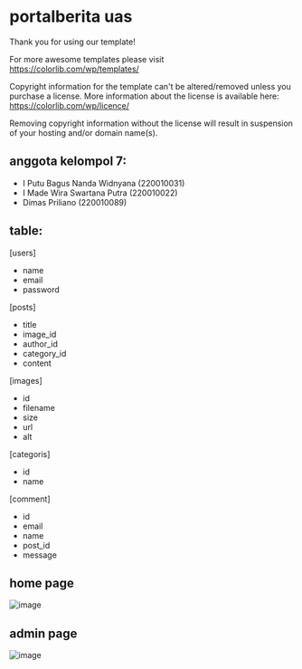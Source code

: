 # portalberita uas

Thank you for using our template!

For more awesome templates please visit https://colorlib.com/wp/templates/

Copyright information for the template can't be altered/removed unless you purchase a license.
More information about the license is available here: https://colorlib.com/wp/licence/

Removing copyright information without the license will result in suspension of your hosting and/or domain name(s).

## anggota kelompol 7: 
 - I Putu Bagus Nanda Widnyana (220010031) 
 - I Made Wira Swartana Putra (220010022)
 - Dimas Priliano (220010089)

## table:
[users]
- name
- email
- password

[posts]
- title
- image_id
- author_id
- category_id
- content

[images]
- id
- filename
- size
- url
- alt

[categoris]
- id
- name

[comment]
- id
- email
- name
- post_id
- message

## home page
![image](https://github.com/priliano/portalberita/assets/101691630/79054711-355c-481d-b288-a67645de0728)

## admin page
![image](https://github.com/priliano/portalberita/assets/101691630/bfac0476-c8bf-43dd-b095-2aed0475edea)

